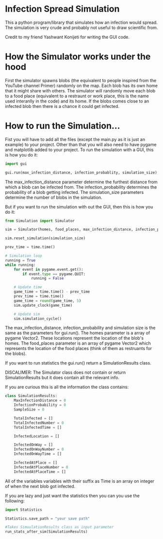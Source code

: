 # Infection Spread Simulation
This a python program/library that simulates how an infection would spread. The simulation is very crude and probably not useful to draw scientific from.

Credit to my friend Yashwant Konijeti for writing the GUI code.

# How the Simulator works under the hood
First the simulator spawns blobs (the equivalent to people inspired from the YouTube channel Primer) randomly on the map. Each blob has its own home that it might share with others. The simulator will randomly move each blob to a food place (equivalent to a restraunt or work place, this is the name used interanlly in the code) and its home. If the blobs comes close to an infected blob then there is a chance it could get infected.

# How to run the Simulation...
Fist you will have to add all the files (except the main.py as it is just an example) to your project. Other than that you will also need to have pygame and matplotlib added to your project. To run the simulation with a GUI, this is how you do it:
```python
import gui

gui.run(max_infection_distance, infection_probablity, simulation_size)
```

The max_infection_distance parameter determine the furthest distance from which a blob can be infected from. The infection_probability determines the probability of a blob getting infected. The simulation_size parameters determine the number of blobs in the simulation.

But if you want to run the simulation with out the GUI, then this is how you do it:

```python
from Simulation import Simulator

sim = Simulator(homes, food_places, max_infection_distance, infection_probability)

sim.reset_simulation(simulation_size)

prev_time = time.time()

# Simulation loop
running = True
while running:
    for event in pygame.event.get():
        if event.type == pygame.QUIT:
            running = False

    # Update time
    game_time = time.time() - prev_time
    prev_time = time.time()
    game_time = round(game_time, 5)
    sim.update_clock(game_time)

    # Update sim
    sim.simulation_cycle()
```
The max_infection_distance, infection_probability and simulation size is the same as the parameters for gui.run(). The homes parameter is a array of pygame Vector2. These locations represent the location of the blob's homes. The food_places parameter is an array of pygame Vector2 which represents the location of the food places (think of them as restruants for the blobs).

If you want to run statistics the gui.run() return a SimulationResults class. 

DISCALIMER: The Simulator class does not contain or return SimulationResults but it does contain all the relevant info.

If you are curious this is all the information the class contains:

```python
class SimulationResults:
    MaxInfectionDistance = 0
    InfectionProbability = 0
    SampleSize = 0

    TotalInfected = []
    TotalInfectedNumber = 0
    TotalInfectedTime = []

    InfectedLocation = []

    InfectedOnWay = []
    InfectedOnWayNumber = 0
    InfectedOnWayTime = []

    InfectedAtPlace = []
    InfectedAtPlaceNumber = 0
    InfectedAtPlaceTime = []
```
All of the variables variables with their suffix as Time is an array on integer of when the next blob got infected.

If you are lazy and just want the statistics then you can you use the following:

```python
import Statistics

Statistics.save_path = "your save path"

#Takes SimuulationResults class as input parameter
run_stats_after_sim(SimulationResults)
```
